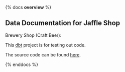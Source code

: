 {% docs __overview__ %}

## Data Documentation for Jaffle Shop

Brewery Shop (Craft Beer):

This [dbt](https://www.getdbt.com/) project is for testing out code.

The source code can be found [here](https://github.com/clrcrl/jaffle_shop).

{% enddocs %}
